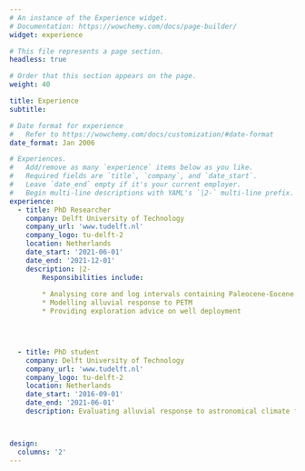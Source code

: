 ```yaml
---
# An instance of the Experience widget.
# Documentation: https://wowchemy.com/docs/page-builder/
widget: experience

# This file represents a page section.
headless: true

# Order that this section appears on the page.
weight: 40

title: Experience
subtitle:

# Date format for experience
#   Refer to https://wowchemy.com/docs/customization/#date-format
date_format: Jan 2006

# Experiences.
#   Add/remove as many `experience` items below as you like.
#   Required fields are `title`, `company`, and `date_start`.
#   Leave `date_end` empty if it's your current employer.
#   Begin multi-line descriptions with YAML's `|2-` multi-line prefix.
experience:
  - title: PhD Researcher
    company: Delft University of Technology
    company_url: 'www.tudelft.nl'
    company_logo: tu-delft-2
    location: Netherlands
    date_start: '2021-06-01'
    date_end: '2021-12-01'
    description: |2-
        Responsibilities include:
        
        * Analysing core and log intervals containing Paleocene-Eocene Thermal Maximum (PETM)
        * Modelling alluvial response to PETM
        * Providing exploration advice on well deployment
        



  - title: PhD student
    company: Delft University of Technology
    company_url: 'www.tudelft.nl'
    company_logo: tu-delft-2
    location: Netherlands
    date_start: '2016-09-01'
    date_end: '2021-06-01'
    description: Evaluating alluvial response to astronomical climate forcing through process‐based alluvial architecture modelling and outcrop analogue in the drone model of the Lower Eocene Wyoming



design:
  columns: '2'
---
```


